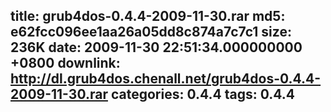title: grub4dos-0.4.4-2009-11-30.rar
md5: e62fcc096ee1aa26a05dd8c874a7c7c1
size: 236K
date: 2009-11-30 22:51:34.000000000 +0800
downlink: http://dl.grub4dos.chenall.net/grub4dos-0.4.4-2009-11-30.rar
categories: 0.4.4
tags: 0.4.4
---

